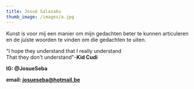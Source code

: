 ```yaml
---
title: Josué Salazaku
thumb_image: /images/a.jpg
---
```

Kunst is voor mij een manier om mijn gedachten beter te kunnen articuleren en de juiste woorden te vinden om die gedachten te uiten.

"I hope they understand that I really understand\
That they don't understand"-**Kid Cudi**





**IG: @JosueSeba**

**email: josueseba@hotmail.be**